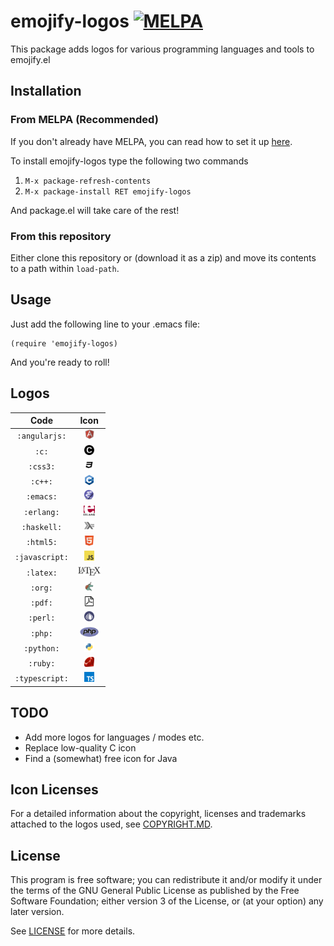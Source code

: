 # emojify-logos [![MELPA](https://melpa.org/packages/emojify-logos-badge.svg)](https://melpa.org/#/emojify-logos)
This package adds logos for various programming languages and tools to emojify.el

## Installation
### From MELPA (Recommended)
If you don't already have MELPA, you can read how to set it up [here](https://melpa.org/#/getting-started).

To install emojify-logos type the following two commands
1. ``M-x package-refresh-contents``
2. ``M-x package-install RET emojify-logos``

And package.el will take care of the rest!

### From this repository
Either clone this repository or (download it as a zip) and move its contents to a path within ``load-path``.

## Usage
Just add the following line to your .emacs file:
```elisp
(require 'emojify-logos)
```
And you're ready to roll!

## Logos

| Code           | Icon                                             |
|:--------------:|:------------------------------------------------:|
|``:angularjs:`` |<img src="logos/angularjs.png" height="16"></img> |
|``:c:``         |<img src="logos/c.png" height="16"></img>         |
|``:css3:``      |<img src="logos/css3.png" height="16"></img>       |
|``:c++:``       |<img src="logos/c++.png" height="16"></img>       |
|``:emacs:``     |<img src="logos/emacs.png" height="16"></img>     |
|``:erlang:``    |<img src="logos/erlang.png" height="16"></img>    |
|``:haskell:``   |<img src="logos/haskell.png" height="16"></img>   |
|``:html5:``     |<img src="logos/html5.png" height="16"></img>     |
|``:javascript:``|<img src="logos/javascript.png" height="16"></img>|
|``:latex:``     |<img src="logos/latex.png" height="16"></img>     |
|``:org:``       |<img src="logos/org.png" height="16"></img>       |
|``:pdf:``       |<img src="logos/pdf.png" height="16"></img>       |
|``:perl:``      |<img src="logos/perl.png" height="16"></img>      |
|``:php:``       |<img src="logos/php.png" height="16"></img>       |
|``:python:``    |<img src="logos/python.png" height="16"></img>    |
|``:ruby:``      |<img src="logos/ruby.png" height="16"></img>      |
|``:typescript:``|<img src="logos/typescript.png" height="16"></img>|

## TODO
* Add more logos for languages / modes etc.
* Replace low-quality C icon
* Find a (somewhat) free icon for Java

## Icon Licenses
For a detailed information about the copyright, licenses and trademarks attached to the logos used, see [COPYRIGHT.MD](logos/COPYRIGHT.MD).

## License
This program is free software; you can redistribute it and/or
modify it under the terms of the GNU General Public License
as published by the Free Software Foundation; either version 3
of the License, or (at your option) any later version.

See [LICENSE](LICENSE) for more details.
